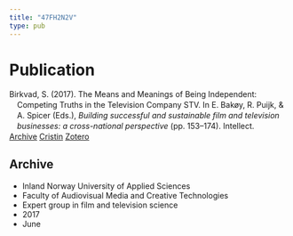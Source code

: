 ```yaml
---
title: "47FH2N2V"
type: pub
---
```

<h1>Publication</h1>
<article id="csl-bib-container-47FH2N2V" class="csl-bib-container">
  <div class="csl-bib-body" style="line-height: 1.35; padding-left: 1em; text-indent:-1em;">
  <div class="csl-entry">Birkvad, S. (2017). The Means and Meanings of Being Independent: Competing Truths in the Television Company STV. In E. Bak&#xF8;y, R. Puijk, &amp; A. Spicer (Eds.), <i>Building successful and sustainable film and television businesses: a cross-national perspective</i> (pp. 153&#x2013;174). Intellect.</div>
</div>
  <div class="csl-bib-buttons">
    <a href="#taxonomy-article-47FH2N2V" class="csl-bib-button">Archive</a>
    <a href alt="Cristin URL" class="csl-bib-button">Cristin</a>
    <a href alt="Zotero URL" class="csl-bib-button">Zotero</a>
  </div>
  <div id="csl-bib-meta-container-47FH2N2V"></div>
</article>
<div id="csl-bib-meta-47FH2N2V" class="csl-bib-meta">
  <article id="taxonomy-article-47FH2N2V" class="taxonomy-article">
    <h1>Archive</h1>
    <ul>
      <li>Inland Norway University of Applied Sciences</li>
      <li>Faculty of Audiovisual Media and Creative Technologies</li>
      <li>Expert group in film and television science</li>
      <li>2017</li>
      <li>June</li>
    </ul>
  </article>
</div>
